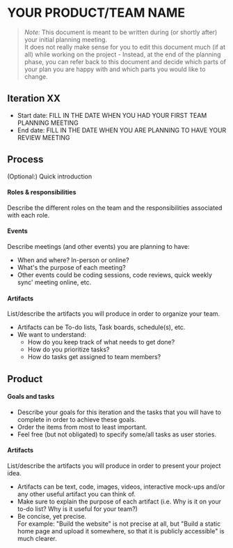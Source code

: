 ﻿# YOUR PRODUCT/TEAM NAME

> _Note:_ This document is meant to be written during (or shortly after) your initial planning meeting.     
> It does not really make sense for you to edit this document much (if at all) while working on the project - Instead, at the end of the planning phase, you can refer back to this document and decide which parts of your plan you are happy with and which parts you would like to change.


## Iteration XX

* Start date: FILL IN THE DATE WHEN YOU HAD YOUR FIRST TEAM PLANNING MEETING
* End date: FILL IN THE DATE WHEN YOU ARE PLANNING TO HAVE YOUR REVIEW MEETING

## Process

(Optional:) Quick introduction

#### Roles & responsibilities

Describe the different roles on the team and the responsibilities associated with each role.

#### Events

Describe meetings (and other events) you are planning to have:

* When and where? In-person or online?
* What's the purpose of each meeting?
* Other events could be coding sessions, code reviews, quick weekly sync' meeting online, etc.

#### Artifacts

List/describe the artifacts you will produce in order to organize your team.       

* Artifacts can be To-do lists, Task boards, schedule(s), etc.
* We want to understand:
  * How do you keep track of what needs to get done?
  * How do you prioritize tasks?
  * How do tasks get assigned to team members?


## Product

#### Goals and tasks

* Describe your goals for this iteration and the tasks that you will have to complete in order to achieve these goals.
* Order the items from most to least important.
* Feel free (but not obligated) to specify some/all tasks as user stories.

#### Artifacts

List/describe the artifacts you will produce in order to present your project idea.

* Artifacts can be text, code, images, videos, interactive mock-ups and/or any other useful artifact you can think of.
* Make sure to explain the purpose of each artifact (i.e. Why is it on your to-do list? Why is it useful for your team?)
* Be concise, yet precise.         
  For example: "Build the website" is not precise at all, but "Build a static home page and upload it somewhere, so that it is publicly accessible" is much clearer.